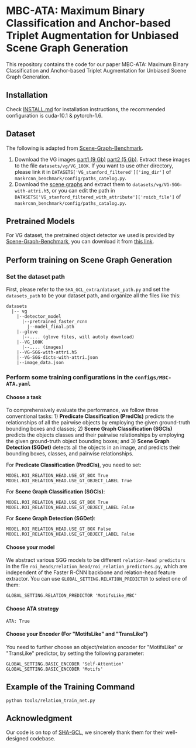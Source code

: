# MBC-ATA: Maximum Binary Classification and Anchor-based Triplet Augmentation for Unbiased Scene Graph Generation

This repository contains the code for our paper MBC-ATA: Maximum Binary Classification and Anchor-based Triplet Augmentation for Unbiased Scene Graph Generation.

## Installation

Check [INSTALL.md](https://github.com/zhanghaocodes/MBC-ATA/blob/master/INSTALL.md) for installation instructions, the recommended configuration is cuda-10.1 & pytorch-1.6.

## Dataset

The following is adapted from [Scene-Graph-Benchmark](https://github.com/KaihuaTang/Scene-Graph-Benchmark.pytorch).

1. Download the VG images [part1 (9 Gb)](https://cs.stanford.edu/people/rak248/VG_100K_2/images.zip) [part2 (5 Gb)](https://cs.stanford.edu/people/rak248/VG_100K_2/images2.zip). Extract these images to the file `datasets/vg/VG_100K`. If you want to use other directory, please link it in `DATASETS['VG_stanford_filtered']['img_dir']` of `maskrcnn_benchmark/config/paths_catelog.py`.
2. Download the [scene graphs](https://1drv.ms/u/s!AjK8-t5JiDT1kxyaarJPzL7KByZs?e=bBffxj) and extract them to `datasets/vg/VG-SGG-with-attri.h5`, or you can edit the path in `DATASETS['VG_stanford_filtered_with_attribute']['roidb_file']` of `maskrcnn_benchmark/config/paths_catalog.py`.

## Pretrained Models

For VG dataset, the pretrained object detector we used is provided by [Scene-Graph-Benchmark](https://github.com/KaihuaTang/Scene-Graph-Benchmark.pytorch), you can download it from [this link](https://1drv.ms/u/s!AjK8-t5JiDT1kxT9s3JwIpoGz4cA?e=usU6TR).

## Perform training on Scene Graph Generation

### Set the dataset path

First, please refer to the `SHA_GCL_extra/dataset_path.py` and set the `datasets_path` to be your dataset path, and organize all the files like this:

```
datasets
  |-- vg
    |--detector_model
      |--pretrained_faster_rcnn
        |--model_final.pth   
    |--glove
      |--.... (glove files, will autoly download)
    |--VG_100K
      |--.... (images)
    |--VG-SGG-with-attri.h5 
    |--VG-SGG-dicts-with-attri.json
    |--image_data.json    

```



### Perform some training configurations in the   `configs/MBC-ATA.yaml` 

#### Choose a task

To comprehensively evaluate the performance, we follow three conventional tasks: 1) **Predicate Classification (PredCls)** predicts the relationships of all the pairwise objects by employing the given ground-truth bounding boxes and classes; 2) **Scene Graph Classification (SGCls)** predicts the objects classes and their pairwise relationships by employing the given ground-truth object bounding boxes; and 3) **Scene Graph Detection (SGDet)** detects all the objects in an image, and predicts their bounding boxes, classes, and pairwise relationships.

For **Predicate Classification (PredCls)**, you need to set:

```
MODEL.ROI_RELATION_HEAD.USE_GT_BOX True MODEL.ROI_RELATION_HEAD.USE_GT_OBJECT_LABEL True
```

For **Scene Graph Classification (SGCls)**:

```
MODEL.ROI_RELATION_HEAD.USE_GT_BOX True MODEL.ROI_RELATION_HEAD.USE_GT_OBJECT_LABEL False
```

For **Scene Graph Detection (SGDet)**:

```
MODEL.ROI_RELATION_HEAD.USE_GT_BOX False MODEL.ROI_RELATION_HEAD.USE_GT_OBJECT_LABEL False
```

#### Choose your model

We abstract various SGG models to be different `relation-head predictors` in the file `roi_heads/relation_head/roi_relation_predictors.py`, which are independent of the Faster R-CNN backbone and relation-head feature extractor. You can use `GLOBAL_SETTING.RELATION_PREDICTOR` to select one of them:

```
GLOBAL_SETTING.RELATION_PREDICTOR 'MotifsLike_MBC'
```

#### Choose ATA strategy 

```
ATA: True
```



#### Choose your Encoder (For "MotifsLike" and "TransLike")

You need to further choose an object/relation encoder for "MotifsLike" or "TransLike" predictor, by setting the following parameter:

```
GLOBAL_SETTING.BASIC_ENCODER 'Self-Attention'
GLOBAL_SETTING.BASIC_ENCODER 'Motifs'
```

## Example of the Training Command

```
python tools/relation_train_net.py
```



## Acknowledgment

Our code is on top of [SHA-GCL](https://github.com/dongxingning/SHA-GCL-for-SGG), we sincerely thank them for their well-designed codebase.